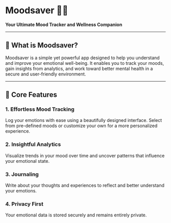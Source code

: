 # Moodsaver 🌈✨  
**Your Ultimate Mood Tracker and Wellness Companion**  

---

## 🌟 **What is Moodsaver?**  
Moodsaver is a simple yet powerful app designed to help you understand and improve your emotional well-being. It enables you to track your moods, gain insights from analytics, and work toward better mental health in a secure and user-friendly environment.

---

## 🚀 **Core Features**

### 1. **Effortless Mood Tracking**  
Log your emotions with ease using a beautifully designed interface. Select from pre-defined moods or customize your own for a more personalized experience.

### 2. **Insightful Analytics**  
Visualize trends in your mood over time and uncover patterns that influence your emotional state.

### 3. **Journaling**  
Write about your thoughts and experiences to reflect and better understand your emotions.

### 4. **Privacy First**  
Your emotional data is stored securely and remains entirely private.
